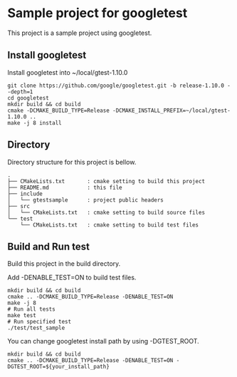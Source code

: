 # Sample project for googletest

This project is a sample project using googletest.

## Install googletest

Install googletest into ~/local/gtest-1.10.0

```linux
git clone https://github.com/google/googletest.git -b release-1.10.0 --depth=1
cd googletest
mkdir build && cd build
cmake -DCMAKE_BUILD_TYPE=Release -DCMAKE_INSTALL_PREFIX=~/local/gtest-1.10.0 ..
make -j 8 install
```

## Directory

Directory structure for this project is bellow.

~~~linux
.
├── CMakeLists.txt       : cmake setting to build this project
├── README.md            : this file
├── include
│   └── gtestsample      : project public headers
├── src
│   └── CMakeLists.txt   : cmake setting to build source files
└── test
    └── CMakeLists.txt   : cmake setting to build test files
~~~


## Build and Run test

Build this project in the build directory.

Add -DENABLE_TEST=ON to build test files.

```linux
mkdir build && cd build
cmake .. -DCMAKE_BUILD_TYPE=Release -DENABLE_TEST=ON
make -j 8
# Run all tests
make test
# Run specified test
./test/test_sample
```

You can change googletest install path by using -DGTEST_ROOT.

```linux
mkdir build && cd build
cmake .. -DCMAKE_BUILD_TYPE=Release -DENABLE_TEST=ON -DGTEST_ROOT=${your_install_path}
```


